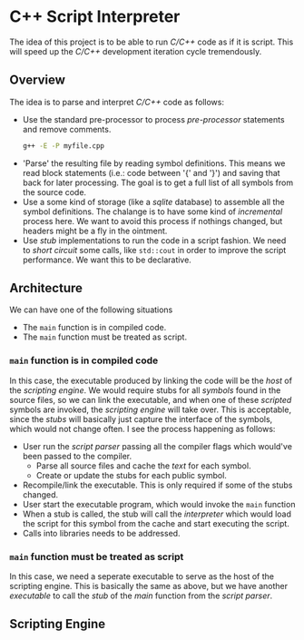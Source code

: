 # C++ Script Interpreter

The idea of this project is to be able to run *C/C++* code as if it is script. This will speed up the *C/C++* development iteration cycle tremendously.

## Overview
The idea is to parse and interpret *C/C++* code as follows:
* Use the standard pre-processor to process *pre-processor* statements and remove comments.  
  ```bash
  g++ -E -P myfile.cpp
  ```
* 'Parse' the resulting file by reading symbol definitions. This means we read block statements (i.e.: code between '{' and '}') and saving that back for later processing. The goal is to get a full list of all symbols from the source code.
* Use a some kind of storage (like a *sqlite* database) to assemble all the symbol definitions. The chalange is to have some kind of *incremental* process here. We want to avoid this process if nothings changed, but headers might be a fly in the ointment.
* Use *stub* implementations to run the code in a script fashion. We need to *short circuit* some calls, like ```std::cout``` in order to improve the script performance. We want this to be declarative.

## Architecture
We can have one of the following situations
* The ```main``` function is in compiled code.
* The ```main``` function must be treated as script.

### ```main``` function is in compiled code
In this case, the executable produced by linking the code will be the *host* of the *scripting engine*. We would require stubs for all *symbols* found in the source files, so we can link the executable, and when one of these *scripted* symbols are invoked, the *scripting engine* will take over. This is acceptable, since the *stubs* will basically just capture the interface of the symbols, which would not change often. I see the process happening as follows:
* User run the *script parser* passing all the compiler flags which would've been passed to the compiler.
  * Parse all source files and cache the *text* for each symbol.
  * Create or update the stubs for each public symbol.
* Recompile/link the executable. This is only required if some of the stubs changed.
* User start the executable program, which would invoke the ```main``` function
* When a stub is called, the stub will call the *interpreter* which would load the script for this symbol from the cache and start executing the script.
* Calls into libraries needs to be addressed.

### ```main``` function must be treated as script
In this case, we need a seperate executable to serve as the host of the scripting engine. This is basically the same as above, but we have another *executable* to call the *stub* of the *main* function from the *script parser*.
 
## Scripting Engine
